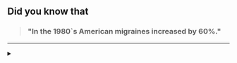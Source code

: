 ## Did you know that

<h3>
  <blockquote>
<!--START_SECTION:debris-->                                                                                                                                                                                                                                                                                                                            
"In the 1980`s American migraines increased by 60%."
<!--END_SECTION:debris-->
  </blockquote>
</h3>

-----

<details>
  <summary></summary>

<img src="https://github-readme-stats.vercel.app/api?show_icons=true&hide=issues&username=ekickx"> <img src="https://github-readme-stats.vercel.app/api/top-langs/?layout=compact&username=ekickx">

</details>
